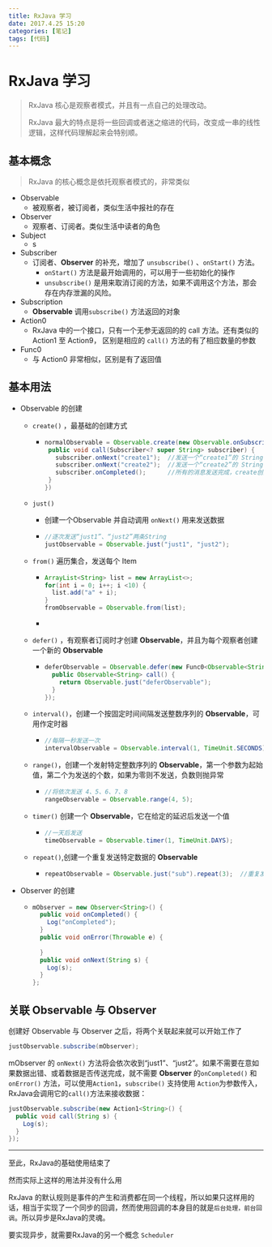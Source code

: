 ```yaml
---
title: RxJava 学习
date: 2017.4.25 15:20
categories: [笔记]
tags: [代码]
---
```

# RxJava 学习

> RxJava 核心是观察者模式，并且有一点自己的处理改动。
>
> RxJava 最大的特点是将一些回调或者迷之缩进的代码，改变成一串的线性逻辑，这样代码理解起来会特别顺。

## 基本概念

> RxJava 的核心概念是依托观察者模式的，非常类似

* Observable 
  * 被观察者，被订阅者，类似生活中报社的存在
* Observer
  * 观察者、订阅者。类似生活中读者的角色
* Subject
  * s
* Subscriber
  * 订阅者、**Observer** 的补充，增加了 `unsubscribe()` 、`onStart()` 方法。
    * `onStart()` 方法是最开始调用的，可以用于一些初始化的操作
    * `unsubscribe()` 是用来取消订阅的方法，如果不调用这个方法，那会存在内存泄漏的风险。
* Subscription
  * **Observable** 调用`subscribe()` 方法返回的对象
* Action0
  * RxJava 中的一个接口，只有一个无参无返回的的 call 方法。还有类似的 Action1 至 Action9， 区别是相应的 `call()` 方法的有了相应数量的参数
* Func0
  * 与 Action0 非常相似，区别是有了返回值



## 基本用法

* Observable 的创建

  * `create()` ，最基础的创建方式

    * ```java
      normalObservable = Observable.create(new Observable.onSubscribe<String>() {
       public void call(Subscriber<? super String> subscriber) {
         subscriber.onNext("create1");	//发送一个“create1”的 String
         subscriber.onNext("create2");	//发送一个“create2”的 String
         subscriber.onCompleted();		//所有的消息发送完成，create创建方式需要手动调用onCompleted
       } 
      })
      ```

  * `just()` 

    * 创建一个Observable 并自动调用 `onNext()` 用来发送数据

    * ```java
      //逐次发送“just1”、“just2”两条String
      justObservable = Observable.just("just1", "just2");
      ```

  * `from()` 遍历集合，发送每个 Item

    * ```java
      ArrayList<String> list = new ArrayList<>;
      for(int i = 0; i++; i <10) {
        list.add("a" + i);
      }
      fromObservable = Observable.from(list);
      ```

    * ​

  * `defer()` ，有观察者订阅时才创建 **Observable**，并且为每个观察者创建一个新的 **Observable** 

    * ```java
      deferObservable = Observable.defer(new Func0<Observable<String>() {
        public Observable<String> call() {
          return Observable.just("deferObservable");
        }
      });
      ```

  * `interval()`，创建一个按固定时间间隔发送整数序列的 **Observable**，可用作定时器

    * ```java
      //每隔一秒发送一次
      intervalObservable = Observable.interval(1, TimeUnit.SECONDS);
      ```

  * `range()`，创建一个发射特定整数序列的 **Observable**，第一个参数为起始值，第二个为发送的个数，如果为零则不发送，负数则抛异常

    * ```java
      //将依次发送 4、5、6、7、8
      rangeObservable = Observable.range(4, 5);
      ```

  * `timer()` 创建一个 **Observable**，它在给定的延迟后发送一个值

    * ```java
      //一天后发送
      timeObservable = Observable.timer(1, TimeUnit.DAYS);
      ```

  * `repeat()`,创建一个重复发送特定数据的 **Observable**

    * ```java
      repeatObservable = Observable.just("sub").repeat(3);	//重复发送3次
      ```

* Observer 的创建

  * ```java
    mObserver = new Observer<String>() {
      public void onCompleted() {
        Log("onCompleted");
      }
      public void onError(Throwable e) {
        
      }
      public void onNext(String s) {
        Log(s);
      }
    };
    ```

## 关联 Observable 与 Observer

创建好 Observable 与 Observer 之后，将两个关联起来就可以开始工作了

```java
justObservable.subscribe(mObserver);
```

mObserver 的 `onNext()` 方法将会依次收到“just1”、“just2”。如果不需要在意如果数据出错、或着数据是否传送完成，就不需要 **Observer** 的`onCompleted()` 和`onError()` 方法，可以使用`Action1`，`subscribe()` 支持使用 `Action`为参数传入，RxJava会调用它的`call()`方法来接收数据：

```java
justObservable.subscribe(new Action1<String>() {
  public void call(String s) {
    Log(s);
  }
});
```

---

至此，RxJava的基础使用结束了

然而实际上这样的用法并没有什么用

RxJava 的默认规则是事件的产生和消费都在同一个线程，所以如果只这样用的话，相当于实现了一个同步的回调，然而使用回调的本身目的就是`后台处理，前台回调`。所以异步是RxJava的灵魂。

要实现异步，就需要RxJava的另一个概念 `Scheduler`

